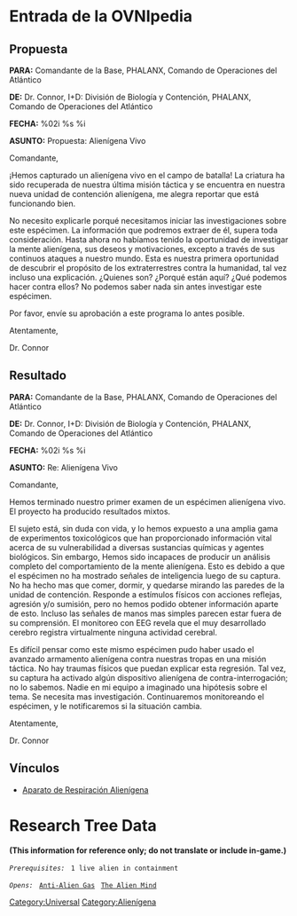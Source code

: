 # Entrada de la OVNIpedia

## Propuesta

**PARA:** Comandante de la Base, PHALANX, Comando de Operaciones del
Atlántico

**DE:** Dr. Connor, I+D: División de Biología y Contención, PHALANX,
Comando de Operaciones del Atlántico

**FECHA:** %02i %s %i

**ASUNTO:** Propuesta: Alienígena Vivo

Comandante,

¡Hemos capturado un alienígena vivo en el campo de batalla! La criatura
ha sido recuperada de nuestra última misión táctica y se encuentra en
nuestra nueva unidad de contención alienígena, me alegra reportar que
está funcionando bien.

No necesito explicarle porqué necesitamos iniciar las investigaciones
sobre este espécimen. La información que podremos extraer de él, supera
toda consideración. Hasta ahora no habíamos tenido la oportunidad de
investigar la mente alienígena, sus deseos y motivaciones, excepto a
través de sus continuos ataques a nuestro mundo. Esta es nuestra primera
oportunidad de descubrir el propósito de los extraterrestres contra la
humanidad, tal vez incluso una explicación. ¿Quienes son? ¿Porqué están
aquí? ¿Qué podemos hacer contra ellos? No podemos saber nada sin antes
investigar este espécimen.

Por favor, envíe su aprobación a este programa lo antes posible.

Atentamente,

Dr. Connor

## Resultado

**PARA:** Comandante de la Base, PHALANX, Comando de Operaciones del
Atlántico

**DE:** Dr. Connor, I+D: División de Biología y Contención, PHALANX,
Comando de Operaciones del Atlántico

**FECHA:** %02i %s %i

**ASUNTO:** Re: Alienígena Vivo

Comandante,

Hemos terminado nuestro primer examen de un espécimen alienígena vivo.
El proyecto ha producido resultados mixtos.

El sujeto está, sin duda con vida, y lo hemos expuesto a una amplia gama
de experimentos toxicológicos que han proporcionado información vital
acerca de su vulnerabilidad a diversas sustancias químicas y agentes
biológicos. Sin embargo, Hemos sido incapaces de producir un análisis
completo del comportamiento de la mente alienígena. Esto es debido a que
el espécimen no ha mostrado señales de inteligencia luego de su captura.
No ha hecho mas que comer, dormir, y quedarse mirando las paredes de la
unidad de contención. Responde a estímulos físicos con acciones
reflejas, agresión y/o sumisión, pero no hemos podido obtener
información aparte de esto. Incluso las señales de manos mas simples
parecen estar fuera de su comprensión. El monitoreo con EEG revela que
el muy desarrollado cerebro registra virtualmente ninguna actividad
cerebral.

Es difícil pensar como este mismo espécimen pudo haber usado el avanzado
armamento alienígena contra nuestras tropas en una misión táctica. No
hay traumas físicos que puedan explicar esta regresión. Tal vez, su
captura ha activado algún dispositivo alienígena de
contra-interrogación; no lo sabemos. Nadie en mi equipo a imaginado una
hipótesis sobre el tema. Se necesita mas investigación. Continuaremos
monitoreando el espécimen, y le notificaremos si la situación cambia.

Atentamente,

Dr. Connor

## Vínculos

- [Aparato de Respiración
  Alienígena](Translation:alien_breathing_txt/es "wikilink")

# Research Tree Data

**(This information for reference only; do not translate or include
in-game.)**

*`Prerequisites:`*
` 1 live alien in containment`

*`Opens:`*
` `[`Anti-Alien Gas`](Research/Anti-Alien_Gas "wikilink")
` `[`The Alien Mind`](Aliens/The_Alien_Mind "wikilink")

[Category:Universal](Category:Universal "wikilink")
[Category:Alienígena](Category:Alienígena "wikilink")